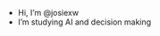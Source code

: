 - Hi, I’m @josiexw
- I’m studying AI and decision making

<!---
josiexw/josiexw is a ✨ special ✨ repository because its `README.md` (this file) appears on your GitHub profile.
You can click the Preview link to take a look at your changes.
--->
